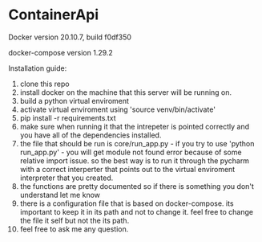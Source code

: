 # ContainerApi

Docker version 20.10.7, build f0df350

docker-compose version 1.29.2

Installation guide:

1) clone this repo
2) install docker on the machine that this server will be running on.
3) build a python virtual enviroment
4) activate virtual enviroment using 'source venv/bin/activate'
5) pip install -r requirements.txt
6) make sure when running it that the intrepeter is pointed correctly and you have all of the dependencies installed.
7) the file that should be run is core/run_app.py - if you try to use 'python run_app.py' - you will get module not found error because of some relative import issue.
so the best way is to run it through the pycharm with a correct interperter that points out to the virtual enviroment interpreter that you created.
7) the functions are pretty documented so if there is something you don't understand let me know
8) there is a configuration file that is based on docker-compose. its important to keep it in its path and not to change it. feel free to change the file it self but not the its path. 
9) feel free to ask me any question.
